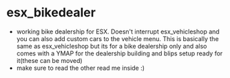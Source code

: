 # esx_bikedealer
- working bike dealership for ESX. Doesn't interrupt esx_vehicleshop and you can also add custom cars to the vehicle menu. This is basically the same as esx_vehicleshop but its for a bike dealership only and also comes with a YMAP for the dealership building and blips setup ready for it(these can be moved)
- make sure to read the other read me inside :)
